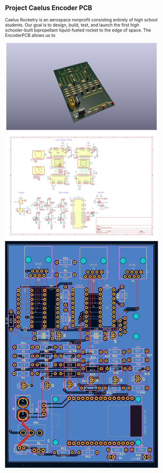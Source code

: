 ## Project Caelus Encoder PCB

Caelus Rocketry is an aerospace nonprofit consisting entirely of high school students. Our goal is to design, build, test, and launch the first high schooler-built bipropellant liquid-fueled rocket to the edge of space. The EncoderPCB allows us to 


![Board](img/Board.png)
![Diagram](img/Diagram.png)
![PCB](img/PCB.png)

